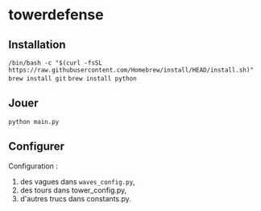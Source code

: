 # towerdefense

## Installation

`/bin/bash -c "$(curl -fsSL https://raw.githubusercontent.com/Homebrew/install/HEAD/install.sh)"`
`brew install git`
`brew install python`

## Jouer

`python main.py`

## Configurer

Configuration :
1. des vagues dans `waves_config.py`,
2. des tours dans tower_config.py,
3. d'autres trucs dans constants.py.
